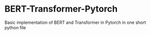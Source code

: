 # BERT-Transformer-Pytorch
Basic implementation of BERT and Transformer in Pytorch in one short python file 
